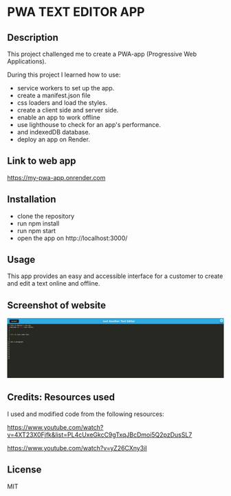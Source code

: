 # PWA TEXT EDITOR APP

## Description

This project challenged me to create a PWA-app (Progressive Web Applications).

During this project I learned how to use:

- service workers to set up the app.
- create a manifest.json file
- css loaders and load the styles.
- create a client side and server side.
- enable an app to work offline
- use lighthouse to check for an app's performance.
- and indexedDB database.
- deploy an app on Render.

## Link to web app

https://my-pwa-app.onrender.com

## Installation

- clone the repository
- run npm install
- run npm start
- open the app on http://localhost:3000/

## Usage

This app provides an easy and accessible interface for a customer
to create and edit a text online and offline.

## Screenshot of website

![Website Screenshot](./images/app_screenshot.jpg)

## Credits: Resources used

I used and modified code from the following resources:

https://www.youtube.com/watch?v=4XT23X0Fjfk&list=PL4cUxeGkcC9gTxqJBcDmoi5Q2pzDusSL7

https://www.youtube.com/watch?v=yZ26CXny3iI

## License

MIT
